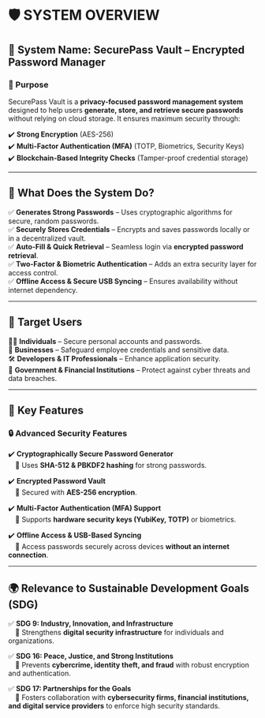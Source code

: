 # 🛡️ SYSTEM OVERVIEW

## 🔐 System Name: **SecurePass Vault – Encrypted Password Manager**

### 🎯 Purpose
SecurePass Vault is a **privacy-focused password management system** designed to help users **generate, store, and retrieve secure passwords** without relying on cloud storage. It ensures maximum security through:  

✔️ **Strong Encryption** (AES-256)  
✔️ **Multi-Factor Authentication (MFA)** (TOTP, Biometrics, Security Keys)  
✔️ **Blockchain-Based Integrity Checks** (Tamper-proof credential storage)  

---

## 🚀 What Does the System Do?
✅ **Generates Strong Passwords** – Uses cryptographic algorithms for secure, random passwords.  
✅ **Securely Stores Credentials** – Encrypts and saves passwords locally or in a decentralized vault.  
✅ **Auto-Fill & Quick Retrieval** – Seamless login via **encrypted password retrieval**.  
✅ **Two-Factor & Biometric Authentication** – Adds an extra security layer for access control.  
✅ **Offline Access & Secure USB Syncing** – Ensures availability without internet dependency.  

---

## 👤 Target Users
👨‍💻 **Individuals** – Secure personal accounts and passwords.  
🏢 **Businesses** – Safeguard employee credentials and sensitive data.  
🛠️ **Developers & IT Professionals** – Enhance application security.  
🏦 **Government & Financial Institutions** – Protect against cyber threats and data breaches.  

---

## 🔑 Key Features
### 🔒 **Advanced Security Features**
✔️ **Cryptographically Secure Password Generator**  
&emsp;🔹 Uses **SHA-512 & PBKDF2 hashing** for strong passwords.  

✔️ **Encrypted Password Vault**  
&emsp;🔹 Secured with **AES-256 encryption**.  


✔️ **Multi-Factor Authentication (MFA) Support**  
&emsp;🔹 Supports **hardware security keys (YubiKey, TOTP)** or biometrics.  

✔️ **Offline Access & USB-Based Syncing**  
&emsp;🔹 Access passwords securely across devices **without an internet connection**.  

---

## 🌍 **Relevance to Sustainable Development Goals (SDG)**
✅ **SDG 9: Industry, Innovation, and Infrastructure**  
&emsp;🔹 Strengthens **digital security infrastructure** for individuals and organizations.  

✅ **SDG 16: Peace, Justice, and Strong Institutions**  
&emsp;🔹 Prevents **cybercrime, identity theft, and fraud** with robust encryption and authentication.  

✅ **SDG 17: Partnerships for the Goals**  
&emsp;🔹 Fosters collaboration with **cybersecurity firms, financial institutions, and digital service providers** to enforce high security standards.  

